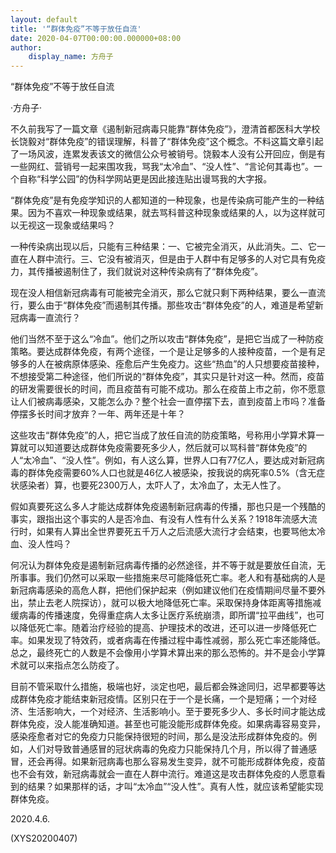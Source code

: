```yaml
---
layout: default
title: '“群体免疫”不等于放任自流'
date: 2020-04-07T00:00:00.000000+08:00
author:
    display_name: 方舟子
---
```


“群体免疫”不等于放任自流

·方舟子·

不久前我写了一篇文章《遏制新冠病毒只能靠“群体免疫”》，澄清首都医科大学校长饶毅对“群体免疫”的错误理解，科普了“群体免疫”这个概念。不料这篇文章引起了一场风波，连累发表该文的微信公众号被销号。饶毅本人没有公开回应，倒是有一些网红、营销号一起来围攻我，骂我“太冷血”、“没人性”、“言论何其毒也”。一个自称“科学公园”的伪科学网站更是因此接连贴出谩骂我的大字报。

“群体免疫”是有免疫学知识的人都知道的一种现象，也是传染病可能产生的一种结果。因为不喜欢一种现象或结果，就去骂科普这种现象或结果的人，以为这样就可以无视这一现象或结果吗？

一种传染病出现以后，只能有三种结果：一、它被完全消灭，从此消失。二、它一直在人群中流行。三、它没有被消灭，但是由于人群中有足够多的人对它具有免疫力，其传播被遏制住了，我们就说对这种传染病有了“群体免疫”。

现在没人相信新冠病毒有可能被完全消灭，那么它就只剩下两种结果，要么一直流行，要么由于“群体免疫”而遏制其传播。那些攻击“群体免疫”的人，难道是希望新冠病毒一直流行？

他们当然不至于这么“冷血”。他们之所以攻击“群体免疫”，是把它当成了一种防疫策略。要达成群体免疫，有两个途径，一个是让足够多的人接种疫苗，一个是有足够多的人在被病原体感染、痊愈后产生免疫力。这些“热血”的人只想要疫苗接种，不想接受第二种途径，他们所说的“群体免疫”，其实只是针对这一种。然而，疫苗的研发需要很长的时间，而且疫苗有可能不成功。那么在疫苗上市之前，你不愿意让人们被病毒感染，又能怎么办？整个社会一直停摆下去，直到疫苗上市吗？准备停摆多长时间才放弃？一年、两年还是十年？

这些攻击“群体免疫”的人，把它当成了放任自流的防疫策略，号称用小学算术算一算就可以知道要达成群体免疫需要死多少人，然后就可以骂科普“群体免疫”的人“太冷血”、“没人性”。例如，有人这么算，世界人口有77亿人，要达成对新冠病毒的群体免疫需要60%人口也就是46亿人被感染，按我说的病死率0.5%（含无症状感染者）算，也要死2300万人，太吓人了，太冷血了，太无人性了。

假如真要死这么多人才能达成群体免疫遏制新冠病毒的传播，那也只是一个残酷的事实，跟指出这个事实的人是否冷血、有没有人性有什么关系？1918年流感大流行时，如果有人算出全世界要死五千万人之后流感大流行才会结束，也要骂他太冷血、没人性吗？

何况认为群体免疫是遏制新冠病毒传播的必然途径，并不等于就是要放任自流，无所事事。我们仍然可以采取一些措施来尽可能降低死亡率。老人和有基础病的人是新冠病毒感染的高危人群，把他们保护起来（例如建议他们在疫情期间尽量不要外出，禁止去老人院探访），就可以极大地降低死亡率。采取保持身体距离等措施减缓病毒的传播速度，免得重症病人太多让医疗系统崩溃，即所谓“拉平曲线”，也可以降低死亡率。随着治疗经验的提高、护理技术的改进，还可以进一步降低死亡率。如果发现了特效药，或者病毒在传播过程中毒性减弱，那么死亡率还能降低。总之，最终死亡的人数是不会像用小学算术算出来的那么恐怖的。并不是会小学算术就可以来指点怎么防疫了。

目前不管采取什么措施，极端也好，淡定也吧，最后都会殊途同归，迟早都要等达成群体免疫才能结束新冠疫情。区别只在于一个是长痛，一个是短痛；一个对经济、生活影响大，一个对经济、生活影响小。至于要死多少人、多长时间才能达成群体免疫，没人能准确知道。甚至也可能没能形成群体免疫。如果病毒容易变异，感染痊愈者对它的免疫力只能保持很短的时间，那么是没法形成群体免疫的。例如，人们对导致普通感冒的冠状病毒的免疫力只能保持几个月，所以得了普通感冒，还会再得。如果新冠病毒也那么容易发生变异，就不可能形成群体免疫，疫苗也不会有效，新冠病毒就会一直在人群中流行。难道这是攻击群体免疫的人愿意看到的结果？如果那样的话，才叫“太冷血”“没人性”。真有人性，就应该希望能实现群体免疫。

2020.4.6.

(XYS20200407)

